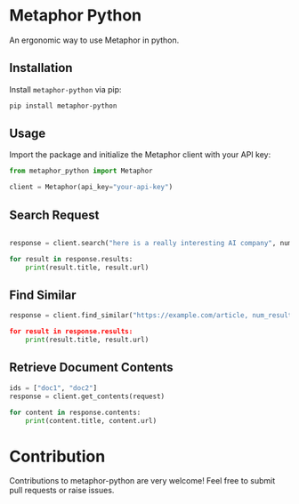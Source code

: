 # Metaphor Python

An ergonomic way to use Metaphor in python.

## Installation

Install `metaphor-python` via pip:

```bash
pip install metaphor-python
```

## Usage
Import the package and initialize the Metaphor client with your API key:

```python
from metaphor_python import Metaphor

client = Metaphor(api_key="your-api-key")
```

## Search Request
```python

response = client.search("here is a really interesting AI company", num_results=5)

for result in response.results:
    print(result.title, result.url)
```

## Find Similar

```python
response = client.find_similar("https://example.com/article, num_results=5)

for result in response.results:
    print(result.title, result.url)
```

## Retrieve Document Contents
```python
ids = ["doc1", "doc2"]
response = client.get_contents(request)

for content in response.contents:
    print(content.title, content.url)
```

# Contribution
Contributions to metaphor-python are very welcome! Feel free to submit pull requests or raise issues.
